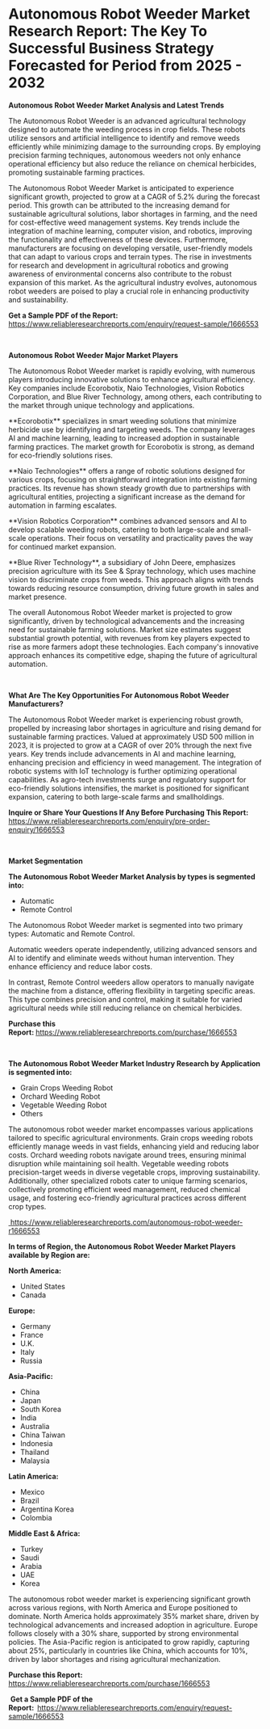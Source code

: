 <p><h1>Autonomous Robot Weeder Market Research Report: The Key To Successful Business Strategy Forecasted for Period from 2025 - 2032</h1></p><p><strong>Autonomous Robot Weeder Market Analysis and Latest Trends</strong></p>
<p><p>The Autonomous Robot Weeder is an advanced agricultural technology designed to automate the weeding process in crop fields. These robots utilize sensors and artificial intelligence to identify and remove weeds efficiently while minimizing damage to the surrounding crops. By employing precision farming techniques, autonomous weeders not only enhance operational efficiency but also reduce the reliance on chemical herbicides, promoting sustainable farming practices.</p><p>The Autonomous Robot Weeder Market is anticipated to experience significant growth, projected to grow at a CAGR of 5.2% during the forecast period. This growth can be attributed to the increasing demand for sustainable agricultural solutions, labor shortages in farming, and the need for cost-effective weed management systems. Key trends include the integration of machine learning, computer vision, and robotics, improving the functionality and effectiveness of these devices. Furthermore, manufacturers are focusing on developing versatile, user-friendly models that can adapt to various crops and terrain types. The rise in investments for research and development in agricultural robotics and growing awareness of environmental concerns also contribute to the robust expansion of this market. As the agricultural industry evolves, autonomous robot weeders are poised to play a crucial role in enhancing productivity and sustainability.</p></p>
<p><strong>Get a Sample PDF of the Report:&nbsp;</strong> <a href="https://www.reliableresearchreports.com/enquiry/request-sample/1666553?utm_campaign=2783&utm_medium=2&utm_source=Github&utm_content=ia&utm_term=16042025&utm_id=autonomous-robot-weeder">https://www.reliableresearchreports.com/enquiry/request-sample/1666553</a></p>
<p>&nbsp;</p>
<p><strong>Autonomous Robot Weeder Major Market Players</strong></p>
<p><p>The Autonomous Robot Weeder market is rapidly evolving, with numerous players introducing innovative solutions to enhance agricultural efficiency. Key companies include Ecorobotix, Naio Technologies, Vision Robotics Corporation, and Blue River Technology, among others, each contributing to the market through unique technology and applications.</p><p>**Ecorobotix** specializes in smart weeding solutions that minimize herbicide use by identifying and targeting weeds. The company leverages AI and machine learning, leading to increased adoption in sustainable farming practices. The market growth for Ecorobotix is strong, as demand for eco-friendly solutions rises.</p><p>**Naio Technologies** offers a range of robotic solutions designed for various crops, focusing on straightforward integration into existing farming practices. Its revenue has shown steady growth due to partnerships with agricultural entities, projecting a significant increase as the demand for automation in farming escalates.</p><p>**Vision Robotics Corporation** combines advanced sensors and AI to develop scalable weeding robots, catering to both large-scale and small-scale operations. Their focus on versatility and practicality paves the way for continued market expansion.</p><p>**Blue River Technology**, a subsidiary of John Deere, emphasizes precision agriculture with its See & Spray technology, which uses machine vision to discriminate crops from weeds. This approach aligns with trends towards reducing resource consumption, driving future growth in sales and market presence.</p><p>The overall Autonomous Robot Weeder market is projected to grow significantly, driven by technological advancements and the increasing need for sustainable farming solutions. Market size estimates suggest substantial growth potential, with revenues from key players expected to rise as more farmers adopt these technologies. Each company's innovative approach enhances its competitive edge, shaping the future of agricultural automation.</p></p>
<p>&nbsp;</p>
<p><strong>What Are The Key Opportunities For Autonomous Robot Weeder Manufacturers?</strong></p>
<p><p>The Autonomous Robot Weeder market is experiencing robust growth, propelled by increasing labor shortages in agriculture and rising demand for sustainable farming practices. Valued at approximately USD 500 million in 2023, it is projected to grow at a CAGR of over 20% through the next five years. Key trends include advancements in AI and machine learning, enhancing precision and efficiency in weed management. The integration of robotic systems with IoT technology is further optimizing operational capabilities. As agro-tech investments surge and regulatory support for eco-friendly solutions intensifies, the market is positioned for significant expansion, catering to both large-scale farms and smallholdings.</p></p>
<p><strong>Inquire or Share Your Questions If Any Before Purchasing This Report:</strong> <a href="https://www.reliableresearchreports.com/enquiry/pre-order-enquiry/1666553?utm_campaign=2783&utm_medium=2&utm_source=Github&utm_content=ia&utm_term=16042025&utm_id=autonomous-robot-weeder">https://www.reliableresearchreports.com/enquiry/pre-order-enquiry/1666553</a></p>
<p>&nbsp;</p>
<p><strong>Market Segmentation</strong></p>
<p><strong>The Autonomous Robot Weeder Market Analysis by types is segmented into:</strong></p>
<p><ul><li>Automatic</li><li>Remote Control</li></ul></p>
<p><p>The Autonomous Robot Weeder market is segmented into two primary types: Automatic and Remote Control. </p><p>Automatic weeders operate independently, utilizing advanced sensors and AI to identify and eliminate weeds without human intervention. They enhance efficiency and reduce labor costs. </p><p>In contrast, Remote Control weeders allow operators to manually navigate the machine from a distance, offering flexibility in targeting specific areas. This type combines precision and control, making it suitable for varied agricultural needs while still reducing reliance on chemical herbicides.</p></p>
<p><strong>Purchase this Report:&nbsp;</strong><a href="https://www.reliableresearchreports.com/purchase/1666553?utm_campaign=2783&utm_medium=2&utm_source=Github&utm_content=ia&utm_term=16042025&utm_id=autonomous-robot-weeder">https://www.reliableresearchreports.com/purchase/1666553</a></p>
<p>&nbsp;</p>
<p><strong>The Autonomous Robot Weeder Market Industry Research by Application is segmented into:</strong></p>
<p><ul><li>Grain Crops Weeding Robot</li><li>Orchard Weeding Robot</li><li>Vegetable Weeding Robot</li><li>Others</li></ul></p>
<p><p>The autonomous robot weeder market encompasses various applications tailored to specific agricultural environments. Grain crops weeding robots efficiently manage weeds in vast fields, enhancing yield and reducing labor costs. Orchard weeding robots navigate around trees, ensuring minimal disruption while maintaining soil health. Vegetable weeding robots precision-target weeds in diverse vegetable crops, improving sustainability. Additionally, other specialized robots cater to unique farming scenarios, collectively promoting efficient weed management, reduced chemical usage, and fostering eco-friendly agricultural practices across different crop types.</p></p>
<p><a href="https://www.reliableresearchreports.com/autonomous-robot-weeder-r1666553?utm_campaign=2783&utm_medium=2&utm_source=Github&utm_content=ia&utm_term=16042025&utm_id=autonomous-robot-weeder">&nbsp;https://www.reliableresearchreports.com/autonomous-robot-weeder-r1666553</a></p>
<p><strong>In terms of Region, the Autonomous Robot Weeder Market Players available by Region are:</strong></p>
<p>
    <p> <strong> North America: </strong>
        <ul>
            <li>United States</li>
            <li>Canada</li>
        </ul>
        </p> 
    <p> <strong> Europe: </strong>
        <ul>
            <li>Germany</li>
            <li>France</li>
            <li>U.K.</li>
            <li>Italy</li>
            <li>Russia</li>
        </ul>
        </p> 
    <p> <strong> Asia-Pacific: </strong>
        <ul>
            <li>China</li>
            <li>Japan</li>
            <li>South Korea</li>
            <li>India</li>
            <li>Australia</li>
            <li>China Taiwan</li>
            <li>Indonesia</li>
            <li>Thailand</li>
            <li>Malaysia</li>
        </ul>
        </p> 
    <p> <strong> Latin America: </strong>
        <ul>
            <li>Mexico</li>
            <li>Brazil</li>
            <li>Argentina Korea</li>
            <li>Colombia</li>
        </ul>
        </p> 
    <p> <strong> Middle East & Africa: </strong>
        <ul>
            <li>Turkey</li>
            <li>Saudi</li>
            <li>Arabia</li>
            <li>UAE</li>
            <li>Korea</li>
        </ul>
    </p>
    </p>
<p><p>The autonomous robot weeder market is experiencing significant growth across various regions, with North America and Europe positioned to dominate. North America holds approximately 35% market share, driven by technological advancements and increased adoption in agriculture. Europe follows closely with a 30% share, supported by strong environmental policies. The Asia-Pacific region is anticipated to grow rapidly, capturing about 25%, particularly in countries like China, which accounts for 10%, driven by labor shortages and rising agricultural mechanization.</p></p>
<p><strong>Purchase this Report: </strong><a href="https://www.reliableresearchreports.com/purchase/1666553?utm_campaign=2783&utm_medium=2&utm_source=Github&utm_content=ia&utm_term=16042025&utm_id=autonomous-robot-weeder">https://www.reliableresearchreports.com/purchase/1666553</a></p>
<p>&nbsp;<strong>Get a Sample PDF of the Report:&nbsp;&nbsp;</strong><a href="https://www.reliableresearchreports.com/enquiry/request-sample/1666553?utm_campaign=2783&utm_medium=2&utm_source=Github&utm_content=ia&utm_term=16042025&utm_id=autonomous-robot-weeder">https://www.reliableresearchreports.com/enquiry/request-sample/1666553</a></p>
<p><strong></strong></p>
<p><p></p><p></p><p></p></p>